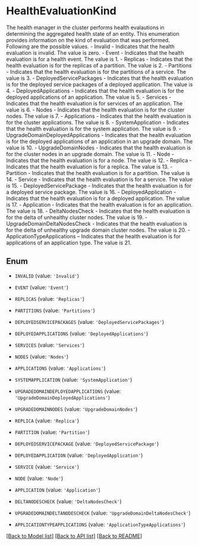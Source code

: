 # HealthEvaluationKind

The health manager in the cluster performs health evalautions in determining the aggregated health state of an entity. This enumeration provides information on the kind of evaluation that was performed. Following are the possible values.    - Invalid - Indicates that the health evaluation is invalid. The value is zero.   - Event - Indicates that the health evaluation is for a health event. The value is 1.   - Replicas - Indicates that the health evaluation is for the replicas of a partition. The value is 2.   - Partitions - Indicates that the health evaluation is for the partitions of a service. The value is 3.   - DeployedServicePackages - Indicates that the health evaluation is for the deployed service packages of a deployed application. The value is 4.   - DeployedApplications - Indicates that the health evaluation is for the deployed applications of an application. The value is 5.   - Services - Indicates that the health evaluation is for services of an application. The value is 6.   - Nodes - Indicates that the health evaluation is for the cluster nodes. The value is 7.   - Applications - Indicates that the health evaluation is for the cluster applications. The value is 8.   - SystemApplication - Indicates that the health evaluation is for the system application. The value is 9.   - UpgradeDomainDeployedApplications - Indicates that the health evaluation is for the deployed applications of an application in an upgrade domain. The value is 10.   - UpgradeDomainNodes - Indicates that the health evaluation is for the cluster nodes in an upgrade domain. The value is 11.   - Node - Indicates that the health evaluation is for a node. The value is 12.   - Replica - Indicates that the health evaluation is for a replica. The value is 13.   - Partition - Indicates that the health evaluation is for a partition. The value is 14.   - Service - Indicates that the health evaluation is for a service. The value is 15.   - DeployedServicePackage - Indicates that the health evaluation is for a deployed service package. The value is 16.   - DeployedApplication - Indicates that the health evaluation is for a deployed application. The value is 17.   - Application - Indicates that the health evaluation is for an application. The value is 18.   - DeltaNodesCheck - Indicates that the health evaluation is for the delta of unhealthy cluster nodes. The value is 19.   - UpgradeDomainDeltaNodesCheck - Indicates that the health evaluation is for the delta of unhealthy upgrade domain cluster nodes. The value is 20.   - ApplicationTypeApplications – Indicates that the health evaluation is for applications of an application type. The value is 21. 

## Enum

* `INVALID` (value: `'Invalid'`)

* `EVENT` (value: `'Event'`)

* `REPLICAS` (value: `'Replicas'`)

* `PARTITIONS` (value: `'Partitions'`)

* `DEPLOYEDSERVICEPACKAGES` (value: `'DeployedServicePackages'`)

* `DEPLOYEDAPPLICATIONS` (value: `'DeployedApplications'`)

* `SERVICES` (value: `'Services'`)

* `NODES` (value: `'Nodes'`)

* `APPLICATIONS` (value: `'Applications'`)

* `SYSTEMAPPLICATION` (value: `'SystemApplication'`)

* `UPGRADEDOMAINDEPLOYEDAPPLICATIONS` (value: `'UpgradeDomainDeployedApplications'`)

* `UPGRADEDOMAINNODES` (value: `'UpgradeDomainNodes'`)

* `REPLICA` (value: `'Replica'`)

* `PARTITION` (value: `'Partition'`)

* `DEPLOYEDSERVICEPACKAGE` (value: `'DeployedServicePackage'`)

* `DEPLOYEDAPPLICATION` (value: `'DeployedApplication'`)

* `SERVICE` (value: `'Service'`)

* `NODE` (value: `'Node'`)

* `APPLICATION` (value: `'Application'`)

* `DELTANODESCHECK` (value: `'DeltaNodesCheck'`)

* `UPGRADEDOMAINDELTANODESCHECK` (value: `'UpgradeDomainDeltaNodesCheck'`)

* `APPLICATIONTYPEAPPLICATIONS` (value: `'ApplicationTypeApplications'`)

[[Back to Model list]](../README.md#documentation-for-models) [[Back to API list]](../README.md#documentation-for-api-endpoints) [[Back to README]](../README.md)


